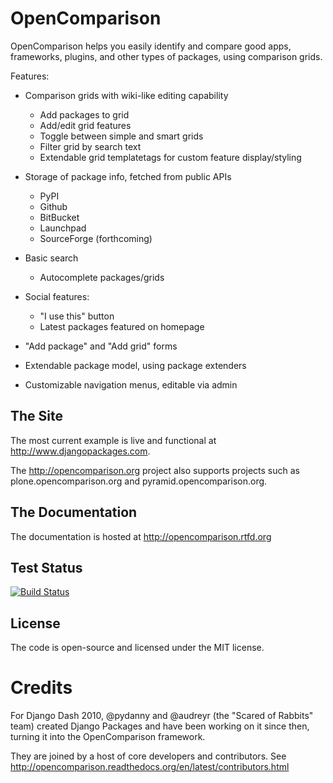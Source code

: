 OpenComparison
==============

OpenComparison helps you easily identify and compare good apps, frameworks, plugins, and other types of packages, using comparison grids.

Features:

* Comparison grids with wiki-like editing capability

    * Add packages to grid
    * Add/edit grid features
    * Toggle between simple and smart grids
    * Filter grid by search text
    * Extendable grid templatetags for custom feature display/styling

* Storage of package info, fetched from public APIs

    * PyPI
    * Github
    * BitBucket
    * Launchpad
    * SourceForge (forthcoming)

* Basic search

    * Autocomplete packages/grids

* Social features:

    * "I use this" button
    * Latest packages featured on homepage

* "Add package" and "Add grid" forms
* Extendable package model, using package extenders
* Customizable navigation menus, editable via admin

The Site
--------

The most current example is live and functional at http://www.djangopackages.com.

The http://opencomparison.org project also supports projects such as plone.opencomparison.org and pyramid.opencomparison.org.

The Documentation
-----------------

The documentation is hosted at http://opencomparison.rtfd.org

Test Status
-----------

[![Build Status](https://secure.travis-ci.org/audreyr/opencomparison.png?branch=master)](http://travis-ci.org/audreyr/opencomparison)

License
-------

The code is open-source and licensed under the MIT license.

Credits
=======

For Django Dash 2010, @pydanny and @audreyr (the "Scared of Rabbits" team) created Django Packages and have been working on it since then, turning it into the OpenComparison framework.

They are joined by a host of core developers and contributors.  See http://opencomparison.readthedocs.org/en/latest/contributors.html
